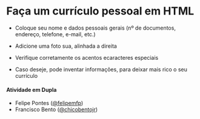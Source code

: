 # Faça um currículo pessoal em HTML

- Coloque seu nome e dados pessoais gerais (nº de documentos, endereço, telefone, e-mail, etc.)

- Adicione uma foto sua, alinhada a direita

- Verifique corretamente os acentos ecaracteres especiais

- Caso deseje, pode inventar informações, para deixar mais rico o seu currículo

#### Atividade em Dupla

- Felipe Pontes ([@felipemfp](http://felipemfp.github.io))
- Francisco Bento ([@chicobentojr](http://chicobentojr.github.io))
